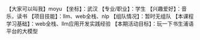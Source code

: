 【大家可以叫我】moyu
【坐标】：武汉
【专业/职业】：学生
【兴趣爱好】：音乐，读书
【项目技能】：llm、web全栈、nlp
【组队情况】：暂时无组队
【本课程学习基础】：web全栈、llm应用开发实践经验
【本期活动目标】：玩一下书生浦语平台的大模型